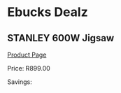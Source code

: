 
# Ebucks Dealz
## STANLEY 600W Jigsaw
[Product Page](https://www.ebucks.com/web/shop/productSelected.do?prodId=1069298260&catId=717342768)

Price: R899.00

Savings: 


	